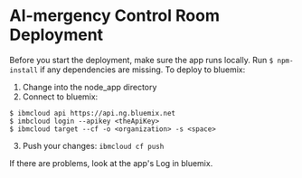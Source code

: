 # AI-mergency Control Room Deployment

Before you start the deployment, make sure the app runs locally. Run ```$ npm-install``` if any dependencies are missing. To deploy to bluemix:
1. Change into the node_app directory
2. Connect to bluemix:
```
$ ibmcloud api https://api.ng.bluemix.net
$ imbcloud login --apikey <theApiKey>
$ ibmcloud target --cf -o <organization> -s <space>
```
3. Push your changes: ```ibmcloud cf push```

If there are problems, look at the app's Log in bluemix.
